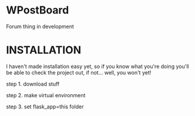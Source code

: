 # WPostBoard
Forum thing in development

# INSTALLATION
I haven't made installation easy yet, so if you know what you're doing you'll be able to check the project out, if not... well, you won't yet!

step 1.
download stuff

step 2.
make virtual environment

step 3.
set flask_app=this folder
